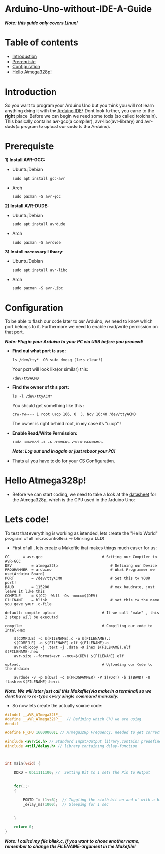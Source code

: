 # Arduino-Uno-without-IDE-A-Guide
***Note: this guide only covers Linux!***

# Table of contents
* [Introduction](#Introduction)
* [Prerequiste](#Prerequiste)
* [Configuration](#Configuration)
* [Hello Atmega328p!](https://github.com/Lu-Die-Milchkuh/Arduino-Uno-without-IDE-A-Guide#hello-atmega328p)

# Introduction
So you want to program your Arduino Uno but you think you will not learn anything doing it with the [Arduino IDE](https://www.arduino.cc/en/Main/Software_)? Dont look further, you came to the **right** place!
Before we can begin we need some tools (so called toolchain). This basically contains avr-gcc(a compiler), avr-libc(avr-library) and avr-dude(a program to upload our code to the Arduino).

# Prerequiste

**1) Install AVR-GCC:**
  - Ubuntu/Debian
    ```
    sudo apt install gcc-avr
    ```
  - Arch
    ```
    sudo pacman -S avr-gcc
    ```
**2) Install AVR-DUDE:**
  - Ubuntu/Debian
    ```
    sudo apt install avrdude
    ```
  - Arch
    ```
    sudo pacman -S avrdude
    ```
**3) Install necessary Library:**     
  - Ubuntu/Debian
    ```
    sudo apt install avr-libc
    ```
  - Arch
    ```
    sudo pacman -S avr-libc
    ```

# Configuration

To  be able to flash our code later to our Arduino, we need to know which port belongs to it. Furthermore we need to enable read/write permission on that port. 

***Note: Plug in your Arduino to your PC via USB before you proceed!***
- **Find out what port to use:**
  ```
  ls /dev/tty*  OR sudo dmesg (less clear!)
  ```
  Your port will look like(or similar) this: 
  ```
  /dev/ttyACM0
  ```

- **Find the owner of this port:**
  ```
  ls -l /dev/ttyACM*
  ```     
  You should get something like this :
  
  ```
  crw-rw---- 1 root uucp 166, 0  3. Nov 16:40 /dev/ttyACM0
  ```
   The owner is right behind root, in my case its "uucp" !
     
- **Enable Read/Write Permission:**
  ```
  sudo usermod -a -G <OWNER> <YOURUSERNAME>
  ```
    ***Note: Log out and in again or just reboot your PC!***
    
 - Thats all you have to do for your OS Configuration.

# Hello Atmega328p!

- Before we can start coding, we need to take a look at the [datasheet](https://github.com/Lu-Die-Milchkuh/Arduino-Uno-without-IDE-A-Guide/blob/main/Documentation/Atmel-7810-Automotive-Microcontrollers-ATmega328P_Datasheet.pdf) for the Atmega328p, which is the CPU used in the Arduino Uno:


# Lets code!  
To test that everything is working as intended, lets create the "Hello World" program of all microcontrollers => blinking a LED!


- First of all , lets create a Makefile that makes things much easier for us:



```make
CC 		= avr-gcc                           # Setting our Compiler to AVR-GCC
DEV 		= atmega328p                        # Defining our Device
PROGRAMMER 	= arduino                           # What Programmer we use(Arduino Board)
PORT 		= /dev/ttyACM0                      # Set this to YOUR port!
BAUD 		= 115200                            # max baudrate, just leave it like this
COMPILE		= $(CC) -Wall -Os -mmcu=$(DEV) 
FILENAME 	= blink                             # set this to the name you gave your .c-file

default: compile upload                     # If we call "make" , this 2 steps will be executed     

compile:                                    # Compiling our code to Intel-Hex
	
	$(COMPILE) -c $(FILENAME).c -o $(FILENAME).o
	$(COMPILE) -o $(FILENAME).elf $(FILENAME).o
	avr-objcopy -j .text -j .data -O ihex $(FILENAME).elf $(FILENAME).hex
	avr-size --format=avr --mcu=$(DEV) $(FILENAME).elf

upload:                                     # Uploading our Code to the Arduino

	avrdude -v -p $(DEV) -c $(PROGRAMMER) -P $(PORT) -b $(BAUD) -U flash:w:$(FILENAME).hex:i
```
***Note: We will later just call this Makefile(via *make* in a terminal) so we dont have to re-type every single command manually.***



- So now lets create the actually source code: 

```c
#ifndef __AVR_ATmega328P__
#define __AVR_ATmega328P__  // Defining which CPU we are using
#endif

#define F_CPU 16000000UL // ATmega328p Frequency, needed to get correct delays!

#include <avr/io.h> // Standard Input/Output library,contains predefined variables etc
#include <util/delay.h> // library containing delay-function



int main(void) {

    DDRD = 0b11111100; //  Setting Bit to 1 sets the Pin to Output
    
    
    for(;;) 
    {
        
        PORTD ^= (1<<6);  // Toggling the sixth bit on and of with a bitwise xor!
        _delay_ms(1000);  // Sleeping for 1 sec  

        
    }
    
    return 0;
}
```

***Note: I called my file *blink.c*, if you want to chose another name, remember to change the FILENAME-argument in the Makefile!***  
